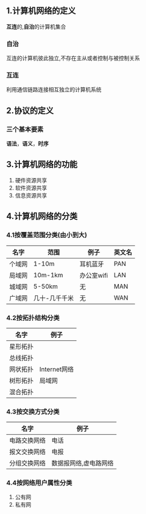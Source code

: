 ## 1.计算机网络的定义
**互连**的,**自治**的计算机集合

### 自治
互连的计算机彼此独立,不存在主从或者控制与被控制关系

### 互连
利用通信链路连接相互独立的计算机系统

## 2.协议的定义

### 三个基本要素
**语法**，**语义**，**时序**

## 3.计算机网络的功能
1. 硬件资源共享
2. 软件资源共享
3. 信息资源共享

## 4.计算机网络的分类

### 4.1按覆盖范围分类(由小到大)
名字 | 范围 |例子 | 英文名
--- | --- | --- | ---
个域网 |1-10m| 耳机蓝牙|PAN
局域网 |10m-1km| 办公室wifi|LAN
城域网 |5-50km| 无|MAN
广域网 |几十-几千千米| 无|WAN

### 4.2按拓扑结构分类
名字 | 例子 
--- | --- |
星形拓扑 ||
总线拓扑 || 
网状拓扑 |Internet网络|
树形拓扑 |局域网|
混合拓扑 || 
### 4.3按交换方式分类
名字 | 例子 |
--- | --- |
电路交换网络 |电话|
报文交换网络 |电报| 
分组交换网络 |数据报网络,虚电路网络| 

### 4.4按网络用户属性分类
1. 公有网
2. 私有网
